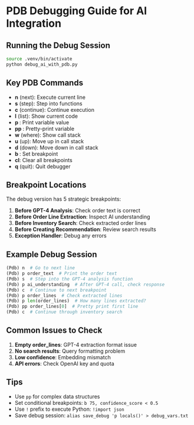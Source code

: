 # PDB Debugging Guide for AI Integration

## Running the Debug Session

```bash
source .venv/bin/activate
python debug_ai_with_pdb.py
```

## Key PDB Commands

- **n** (next): Execute current line
- **s** (step): Step into functions
- **c** (continue): Continue execution
- **l** (list): Show current code
- **p <variable>**: Print variable value
- **pp <variable>**: Pretty-print variable
- **w** (where): Show call stack
- **u** (up): Move up in call stack
- **d** (down): Move down in call stack
- **b <line>**: Set breakpoint
- **cl**: Clear all breakpoints
- **q** (quit): Quit debugger

## Breakpoint Locations

The debug version has 5 strategic breakpoints:

1. **Before GPT-4 Analysis**: Check order text is correct
2. **Before Order Line Extraction**: Inspect AI understanding
3. **Before Inventory Search**: Check extracted order lines
4. **Before Creating Recommendation**: Review search results
5. **Exception Handler**: Debug any errors

## Example Debug Session

```python
(Pdb) n  # Go to next line
(Pdb) p order_text  # Print the order text
(Pdb) s  # Step into the GPT-4 analysis function
(Pdb) p ai_understanding  # After GPT-4 call, check response
(Pdb) c  # Continue to next breakpoint
(Pdb) p order_lines  # Check extracted lines
(Pdb) p len(order_lines)  # How many lines extracted?
(Pdb) pp order_lines[0]  # Pretty print first line
(Pdb) c  # Continue through inventory search
```

## Common Issues to Check

1. **Empty order_lines**: GPT-4 extraction format issue
2. **No search results**: Query formatting problem
3. **Low confidence**: Embedding mismatch
4. **API errors**: Check OpenAI key and quota

## Tips

- Use `pp` for complex data structures
- Set conditional breakpoints: `b 75, confidence_score < 0.5`
- Use `!` prefix to execute Python: `!import json`
- Save debug session: `alias save_debug 'p locals()' > debug_vars.txt`